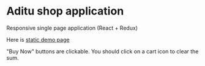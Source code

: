 # Aditu shop application

Responsive single page application (React + Redux)

Here is [static demo page](href="https://aditu-shop-app-react.firebaseapp.com/)

"Buy Now" buttons are clickable. 
You should click on a cart icon to clear the sum.
